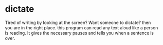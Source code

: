# dictate
Tired of writing by looking at the screen? Want someone to dictate? then you are in the right place. this program can read any text aloud like a  person is reading. It gives the necessary pauses and tells you when a sentence is over.
